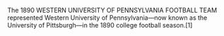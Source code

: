 The 1890 WESTERN UNIVERSITY OF PENNSYLVANIA FOOTBALL TEAM represented Western University of Pennsylvania—now known as the University of Pittsburgh—in the 1890 college football season.[1]
